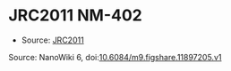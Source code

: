 <a name="material" />

# JRC2011 NM-402
<script type="application/ld+json">
  {
    "@context": "https://schema.org/",
    "@type": "ChemicalSubstance",
    "@id": "https://egonw.github.io/nanowiki/nanowiki360.html#material",
    "http://purl.org/dc/terms/conformsTo":
      {
        "@type": "CreativeWork",
        "@id": "https://bioschemas.org/profiles/ChemicalSubstance/0.4-RELEASE/"
      },
    "identfier": "360",
    "name": "JRC2011 NM-402",
    "url": "https://egonw.github.io/nanowiki/nanowiki360.html#material",
    "sameAs": "http://127.0.0.1/mediawiki/index.php/Special:URIResolver/JRC2011_NM-2D402"
  }
</script>


* Source: [JRC2011](articleJRC2011.md)


Source: NanoWiki 6, doi:[10.6084/m9.figshare.11897205.v1](https://doi.org/10.6084/m9.figshare.11897205.v1)
